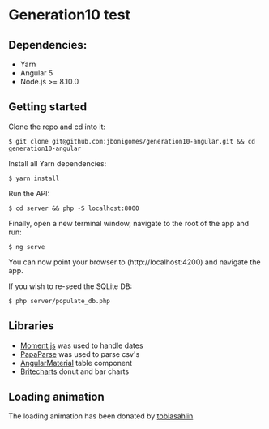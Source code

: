 # Generation10 test

## Dependencies:

- Yarn
- Angular 5
- Node.js >= 8.10.0

## Getting started

Clone the repo and cd into it:

    $ git clone git@github.com:jbonigomes/generation10-angular.git && cd generation10-angular

Install all Yarn dependencies:

    $ yarn install

Run the API:

    $ cd server && php -S localhost:8000

Finally, open a new terminal window, navigate to the root of the app and run:

    $ ng serve

You can now point your browser to (http://localhost:4200) and navigate the app.

If you wish to re-seed the SQLite DB:

    $ php server/populate_db.php

## Libraries

- [Moment.js](http://momentjs.com) was used to handle dates
- [PapaParse](http://papaparse.com) was used to parse csv's
- [AngularMaterial](http://material.angular.io) table component
- [Britecharts](http://eventbrite.github.io/britecharts) donut and bar charts

## Loading animation

The loading animation has been donated by [tobiasahlin](http://tobiasahlin.com/spinkit)
